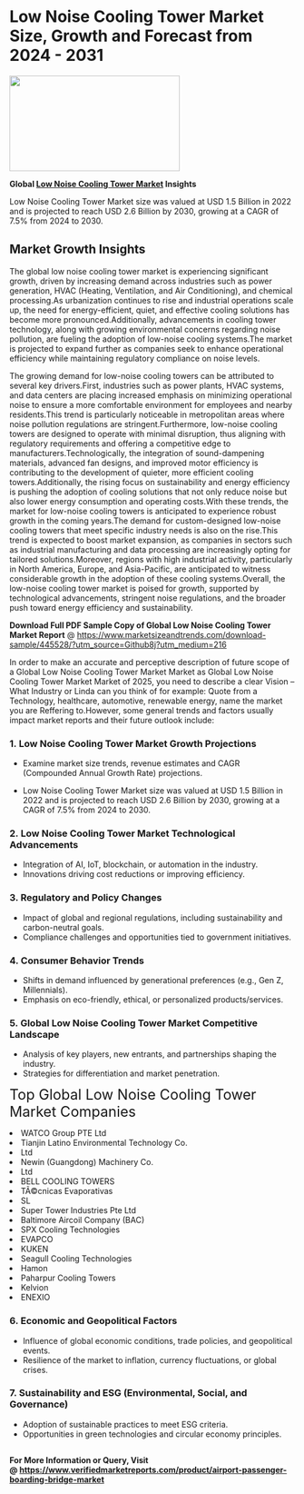 <H1>Low Noise Cooling Tower Market Size, Growth and Forecast from 2024 - 2031</H1><img class="aligncenter size-medium wp-image-584254" src="https://thirdeyenews.in/wp-content/uploads/2024/09/Global-Market-Research-300x168.jpeg" alt="" width="300" height="168" /><p><strong>Global&nbsp;<a href="https://www.marketsizeandtrends.com/download-sample/445528/?utm_source=Github8j?utm_medium=216">Low Noise Cooling Tower Market</a> Insights</strong></p><p>Low Noise Cooling Tower Market size was valued at USD 1.5 Billion in 2022 and is projected to reach USD 2.6 Billion by 2030, growing at a CAGR of 7.5% from 2024 to 2030.</p><p><h2>Market Growth Insights</h2> <p>The global low noise cooling tower market is experiencing significant growth, driven by increasing demand across industries such as power generation, HVAC (Heating, Ventilation, and Air Conditioning), and chemical processing.As urbanization continues to rise and industrial operations scale up, the need for energy-efficient, quiet, and effective cooling solutions has become more pronounced.Additionally, advancements in cooling tower technology, along with growing environmental concerns regarding noise pollution, are fueling the adoption of low-noise cooling systems.The market is projected to expand further as companies seek to enhance operational efficiency while maintaining regulatory compliance on noise levels.</p> <p>The growing demand for low-noise cooling towers can be attributed to several key drivers.First, industries such as power plants, HVAC systems, and data centers are placing increased emphasis on minimizing operational noise to ensure a more comfortable environment for employees and nearby residents.This trend is particularly noticeable in metropolitan areas where noise pollution regulations are stringent.Furthermore, low-noise cooling towers are designed to operate with minimal disruption, thus aligning with regulatory requirements and offering a competitive edge to manufacturers.Technologically, the integration of sound-dampening materials, advanced fan designs, and improved motor efficiency is contributing to the development of quieter, more efficient cooling towers.Additionally, the rising focus on sustainability and energy efficiency is pushing the adoption of cooling solutions that not only reduce noise but also lower energy consumption and operating costs.With these trends, the market for low-noise cooling towers is anticipated to experience robust growth in the coming years.The demand for custom-designed low-noise cooling towers that meet specific industry needs is also on the rise.This trend is expected to boost market expansion, as companies in sectors such as industrial manufacturing and data processing are increasingly opting for tailored solutions.Moreover, regions with high industrial activity, particularly in North America, Europe, and Asia-Pacific, are anticipated to witness considerable growth in the adoption of these cooling systems.Overall, the low-noise cooling tower market is poised for growth, supported by technological advancements, stringent noise regulations, and the broader push toward energy efficiency and sustainability.<p><span class=""><strong>Download Full PDF Sample Copy of Global Low Noise Cooling Tower Market Report</strong> @ <a href="https://www.marketsizeandtrends.com/download-sample/445528/?utm_source=Github8j?utm_medium=216" target="_blank">https://www.marketsizeandtrends.com/download-sample/445528/?utm_source=Github8j?utm_medium=216</a></span></p><p>In order to make an accurate and perceptive description of future scope of a Global&nbsp;Low Noise Cooling Tower Market Market as Global&nbsp;Low Noise Cooling Tower Market Market of 2025, you need to describe a clear Vision &ndash; What Industry or Linda can you think of for example: Quote from a Technology, healthcare, automotive, renewable energy, name the market you are Reffering to.However, some general trends and factors usually impact market reports and their future outlook include:</p><h3>1.&nbsp;<strong>Low Noise Cooling Tower Market Growth Projections</strong></h3><ul><li>Examine market size trends, revenue estimates and CAGR (Compounded Annual Growth Rate) projections.</li><li><p>Low Noise Cooling Tower Market size was valued at USD 1.5 Billion in 2022 and is projected to reach USD 2.6 Billion by 2030, growing at a CAGR of 7.5% from 2024 to 2030.</p></li></ul><h3>2.&nbsp;<strong>Low Noise Cooling Tower Market Technological Advancements</strong></h3><ul><li>Integration of AI, IoT, blockchain, or automation in the industry.</li><li>Innovations driving cost reductions or improving efficiency.</li></ul><h3>3.&nbsp;<strong>Regulatory and Policy Changes</strong></h3><ul><li>Impact of global and regional regulations, including sustainability and carbon-neutral goals.</li><li>Compliance challenges and opportunities tied to government initiatives.</li></ul><h3>4.&nbsp;<strong>Consumer Behavior Trends</strong></h3><ul><li>Shifts in demand influenced by generational preferences (e.g., Gen Z, Millennials).</li><li>Emphasis on eco-friendly, ethical, or personalized products/services.</li></ul><h3>5.&nbsp;<strong>Global Low Noise Cooling Tower Market Competitive Landscape</strong></h3><ul><li>Analysis of key players, new entrants, and partnerships shaping the industry.</li><li>Strategies for differentiation and market penetration.</li></ul><p data-pm-slice="1 1 []"><span style="color: inherit; font-family: inherit; font-size: 25px;">Top Global Low Noise Cooling Tower Market Companies</span></p><div class="" data-test-id=""><p><li>WATCO Group PTE Ltd</li><li> Tianjin Latino Environmental Technology Co.</li><li> Ltd</li><li> Newin (Guangdong) Machinery Co.</li><li> Ltd</li><li> BELL COOLING TOWERS</li><li> TÃ©cnicas Evaporativas</li><li> SL</li><li> Super Tower Industries Pte Ltd</li><li> Baltimore Aircoil Company (BAC)</li><li> SPX Cooling Technologies</li><li> EVAPCO</li><li> KUKEN</li><li> Seagull Cooling Technologies</li><li> Hamon</li><li> Paharpur Cooling Towers</li><li> Kelvion</li><li> ENEXIO</li></p></div><h3>6.&nbsp;<strong>Economic and Geopolitical Factors</strong></h3><ul><li>Influence of global economic conditions, trade policies, and geopolitical events.</li><li>Resilience of the market to inflation, currency fluctuations, or global crises.</li></ul><h3>7.&nbsp;<strong>Sustainability and ESG (Environmental, Social, and Governance)</strong></h3><ul><li>Adoption of sustainable practices to meet ESG criteria.</li><li>Opportunities in green technologies and circular economy principles.</li></ul><h2><strong style="font-size: 14px;">For More Information or Query, Visit @&nbsp;</strong><a style="background-color: #ffffff; font-size: 14px;" href="https://www.marketsizeandtrends.com/report/low-noise-cooling-tower-market/" target="_blank">https://www.verifiedmarketreports.com/product/airport-passenger-boarding-bridge-market</a></h2>